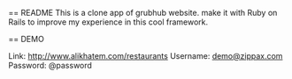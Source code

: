 == README
This is a clone app of grubhub website. make it with Ruby on Rails to improve my experience in this cool framework.

== DEMO

Link: http://www.alikhatem.com/restaurants
Username: demo@zippax.com
Password: @password

